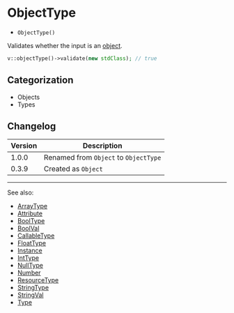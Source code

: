# ObjectType

- `ObjectType()`

Validates whether the input is an [object](http://php.net/types.object).

```php
v::objectType()->validate(new stdClass); // true
```

## Categorization

- Objects
- Types

## Changelog

Version | Description
--------|-------------
  1.0.0 | Renamed from `Object` to `ObjectType`
  0.3.9 | Created as `Object`

***
See also:

- [ArrayType](ArrayType.md)
- [Attribute](Attribute.md)
- [BoolType](BoolType.md)
- [BoolVal](BoolVal.md)
- [CallableType](CallableType.md)
- [FloatType](FloatType.md)
- [Instance](Instance.md)
- [IntType](IntType.md)
- [NullType](NullType.md)
- [Number](Number.md)
- [ResourceType](ResourceType.md)
- [StringType](StringType.md)
- [StringVal](StringVal.md)
- [Type](Type.md)
